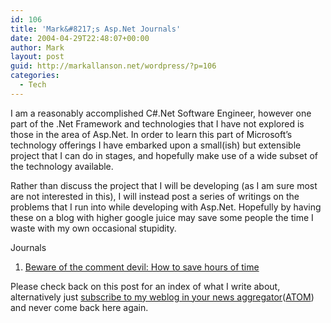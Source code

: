 ```yaml
---
id: 106
title: 'Mark&#8217;s Asp.Net Journals'
date: 2004-04-29T22:48:07+00:00
author: Mark
layout: post
guid: http://markallanson.net/wordpress/?p=106
categories:
  - Tech
---
```

I am a reasonably accomplished C#.Net Software Engineer, however one part of the .Net Framework and technologies that I have not explored is those in the area of Asp.Net. In order to learn this part of Microsoft&#8217;s technology offerings I have embarked upon a small(ish) but extensible project that I can do in stages, and hopefully make use of a wide subset of the technology available.

Rather than discuss the project that I will be developing (as I am sure most are not interested in this), I will instead post a series of writings on the problems that I run into while developing with Asp.Net. Hopefully by having these on a blog with higher google juice may save some people the time I waste with my own occasional stupidity.

Journals 

  1. [Beware of the comment devil: How to save hours of time](http://www.markallanson.net/archives/000142.html)

Please check back on this post for an index of what I write about, alternatively just [subscribe to my weblog in your news aggregator](feed:http://www.markallanson.net/weblog/rss2.xml "MarkAllanson.Net RSS 2.0 Feed")([ATOM](feed:http://www.markallanson.net/weblog/atom.xml "MarkAllanson.Net ATOM Feed")) and never come back here again.
